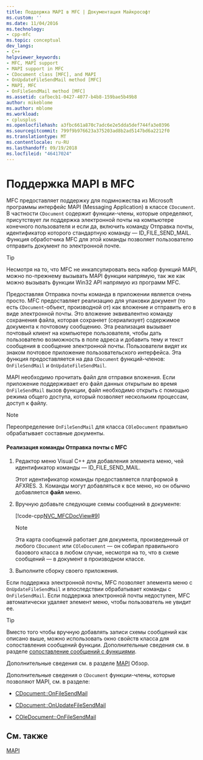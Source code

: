 ```yaml
---
title: Поддержка MAPI в MFC | Документация Майкрософт
ms.custom: ''
ms.date: 11/04/2016
ms.technology:
- cpp-mfc
ms.topic: conceptual
dev_langs:
- C++
helpviewer_keywords:
- MFC, MAPI support
- MAPI support in MFC
- CDocument class [MFC], and MAPI
- OnUpdateFileSendMail method [MFC]
- MAPI, MFC
- OnFileSendMail method [MFC]
ms.assetid: cafbecb1-0427-4077-b4b8-159bae5b49b8
author: mikeblome
ms.author: mblome
ms.workload:
- cplusplus
ms.openlocfilehash: a3fbc661a870c7adc6e2e5dda5def744fa3e0396
ms.sourcegitcommit: 799f9b976623a375203ad8b2ad5147bd6a2212f0
ms.translationtype: MT
ms.contentlocale: ru-RU
ms.lasthandoff: 09/19/2018
ms.locfileid: "46417024"
---
```

# <a name="mapi-support-in-mfc"></a>Поддержка MAPI в MFC

MFC предоставляет поддержку для подмножества из Microsoft программы интерфейс MAPI (Messaging Application) в классе `CDocument`. В частности `CDocument` содержит функции-члены, которые определяют, присутствует ли поддержка электронной почты на компьютере конечного пользователя и если да, включить команду Отправка почты, идентификатор которого стандартную команду — ID_FILE_SEND_MAIL. Функция обработчика MFC для этой команды позволяет пользователю отправить документ по электронной почте.

> [!TIP]
>  Несмотря на то, что MFC не инкапсулировать весь набор функций MAPI, можно по-прежнему вызывать MAPI функции напрямую, так же как можно вызывать функции Win32 API напрямую из программ MFC.

Предоставляя Отправка почты команда в приложении является очень просто. MFC предоставляет реализацию для упаковки документ (то есть `CDocument`-объект, производной от) как вложение и отправить его в виде электронной почты. Это вложение эквивалентно команду сохранения файла, которая сохраняет (сериализует) содержимое документа к почтовому сообщению. Эта реализация вызывает почтовый клиент на компьютере пользователя, чтобы дать пользователю возможность в поле адреса и добавить тему и текст сообщения в сообщение электронной почты. Пользователи видят их знаком почтовое приложение пользовательского интерфейса. Эта функция предоставляется на два `CDocument` функций-членов: `OnFileSendMail` и `OnUpdateFileSendMail`.

MAPI необходимо прочитать файл для отправки вложения. Если приложение поддерживает его файл данных открытым во время `OnFileSendMail` вызов функции, файл необходимо открыть с помощью режима общего доступа, который позволяет нескольким процессам, доступ к файлу.

> [!NOTE]
>  Переопределение `OnFileSendMail` для класса `COleDocument` правильно обрабатывает составные документы.

#### <a name="to-implement-a-send-mail-command-with-mfc"></a>Реализация команды Отправка почты с MFC

1. Редактор меню Visual C++ для добавления элемента меню, чей идентификатор команды — ID_FILE_SEND_MAIL.

     Этот идентификатор команды предоставляется платформой в AFXRES. З. Команды могут добавляться к все меню, но он обычно добавляется **файл** меню.

1. Вручную добавьте следующие схемы сообщений в документе:

     [!code-cpp[NVC_MFCDocView#9](../mfc/codesnippet/cpp/mapi-support-in-mfc_1.cpp)]

    > [!NOTE]
    >  Эта карта сообщений работает для документа, произведенный от любого `CDocument` или `COleDocument` — он собирал правильного базового класса в любом случае, несмотря на то, что в схеме сообщений — в документ в производном классе.

1. Выполните сборку своего приложения.

Если поддержка электронной почты, MFC позволяет элемента меню с `OnUpdateFileSendMail` и впоследствии обрабатывает команды с `OnFileSendMail`. Если поддержка электронной почты недоступен, MFC автоматически удаляет элемент меню, чтобы пользователь не увидит ее.

> [!TIP]
>  Вместо того чтобы вручную добавлять записи схемы сообщений как описано выше, можно использовать окно свойств класса для сопоставления сообщений функции. Дополнительные сведения см. в разделе [сопоставление сообщений с функциями](../mfc/reference/mapping-messages-to-functions.md).

Дополнительные сведения см. в разделе [MAPI](../mfc/mapi.md) Обзор.

Дополнительные сведения о `CDocument` функции-члены, которые позволяют MAPI, см. в разделе:

- [CDocument::OnFileSendMail](../mfc/reference/cdocument-class.md#onfilesendmail)

- [CDocument::OnUpdateFileSendMail](../mfc/reference/cdocument-class.md#onupdatefilesendmail)

- [COleDocument::OnFileSendMail](../mfc/reference/coledocument-class.md#onfilesendmail)

## <a name="see-also"></a>См. также

[MAPI](../mfc/mapi.md)

